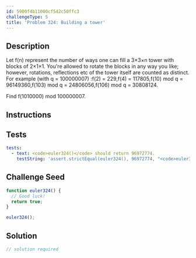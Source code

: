 ```yaml
---
id: 5900f4b11000cf542c50ffc3
challengeType: 5
title: 'Problem 324: Building a tower'
---
```


## Description
<section id='description'>
Let f(n) represent the number of ways one can fill a 3×3×n tower with blocks of 2×1×1. You're allowed to rotate the blocks in any way you like; however, rotations, reflections etc of the tower itself are counted as distinct.
For example (with q = 100000007) :f(2) = 229,f(4) = 117805,f(10) mod q = 96149360,f(103) mod q = 24806056,f(106) mod q = 30808124.

Find f(1010000) mod 100000007.
</section>

## Instructions
<section id='instructions'>

</section>

## Tests
<section id='tests'>

```yml
tests:
  - text: <code>euler324()</code> should return 96972774.
    testString: 'assert.strictEqual(euler324(), 96972774, "<code>euler324()</code> should return 96972774.");'

```

</section>

## Challenge Seed
<section id='challengeSeed'>

<div id='js-seed'>

```js
function euler324() {
  // Good luck!
  return true;
}

euler324();
```

</div>



</section>

## Solution
<section id='solution'>

```js
// solution required
```
</section>
